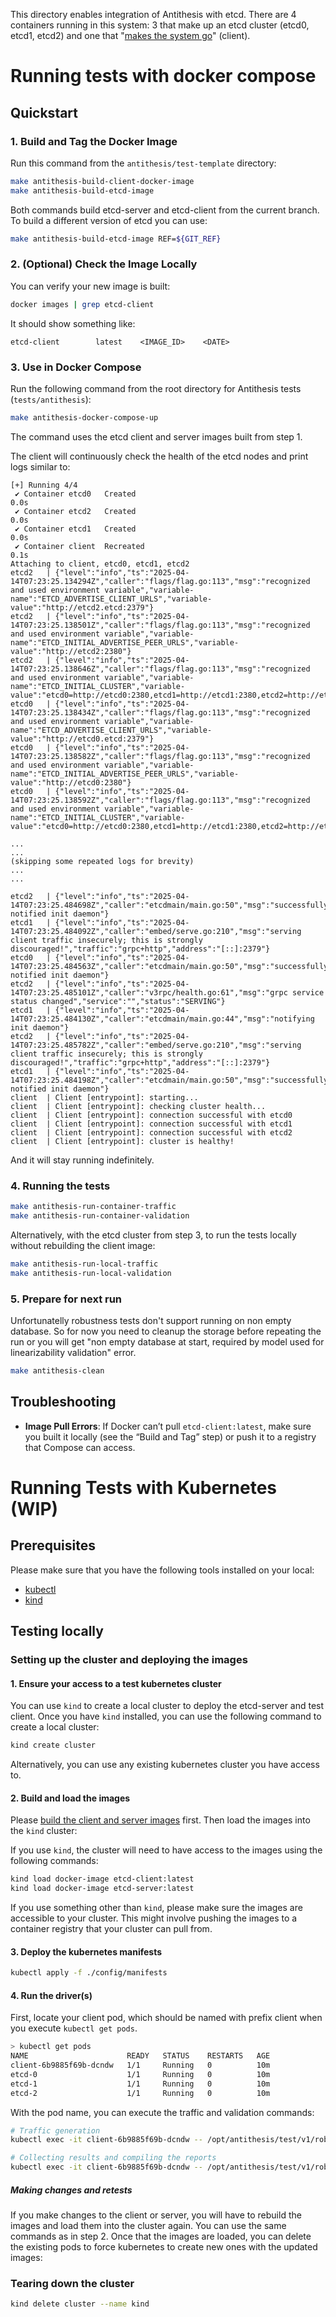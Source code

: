 This directory enables integration of Antithesis with etcd. There are 4 containers running in this system: 3 that make up an etcd cluster (etcd0, etcd1, etcd2) and one that "[makes the system go](https://antithesis.com/docs/getting_started/basic_test_hookup/)" (client).

# Running tests with docker compose

## Quickstart

### 1. Build and Tag the Docker Image

Run this command from the `antithesis/test-template` directory:

```bash
make antithesis-build-client-docker-image
make antithesis-build-etcd-image
```

Both commands build etcd-server and etcd-client from the current branch. To build a different version of etcd you can use:

```bash
make antithesis-build-etcd-image REF=${GIT_REF} 
```

### 2. (Optional) Check the Image Locally

You can verify your new image is built:

```bash
docker images | grep etcd-client
```

It should show something like:

```
etcd-client        latest    <IMAGE_ID>    <DATE>
```

### 3. Use in Docker Compose

Run the following command from the root directory for Antithesis tests (`tests/antithesis`):

```bash
make antithesis-docker-compose-up
```

The command uses the etcd client and server images built from step 1.

The client will continuously check the health of the etcd nodes and print logs similar to:

```
[+] Running 4/4
 ✔ Container etcd0   Created                                                                                                                                                 0.0s 
 ✔ Container etcd2   Created                                                                                                                                                 0.0s 
 ✔ Container etcd1   Created                                                                                                                                                 0.0s 
 ✔ Container client  Recreated                                                                                                                                               0.1s 
Attaching to client, etcd0, etcd1, etcd2
etcd2   | {"level":"info","ts":"2025-04-14T07:23:25.134294Z","caller":"flags/flag.go:113","msg":"recognized and used environment variable","variable-name":"ETCD_ADVERTISE_CLIENT_URLS","variable-value":"http://etcd2.etcd:2379"}
etcd2   | {"level":"info","ts":"2025-04-14T07:23:25.138501Z","caller":"flags/flag.go:113","msg":"recognized and used environment variable","variable-name":"ETCD_INITIAL_ADVERTISE_PEER_URLS","variable-value":"http://etcd2:2380"}
etcd2   | {"level":"info","ts":"2025-04-14T07:23:25.138646Z","caller":"flags/flag.go:113","msg":"recognized and used environment variable","variable-name":"ETCD_INITIAL_CLUSTER","variable-value":"etcd0=http://etcd0:2380,etcd1=http://etcd1:2380,etcd2=http://etcd2:2380"}
etcd0   | {"level":"info","ts":"2025-04-14T07:23:25.138434Z","caller":"flags/flag.go:113","msg":"recognized and used environment variable","variable-name":"ETCD_ADVERTISE_CLIENT_URLS","variable-value":"http://etcd0.etcd:2379"}
etcd0   | {"level":"info","ts":"2025-04-14T07:23:25.138582Z","caller":"flags/flag.go:113","msg":"recognized and used environment variable","variable-name":"ETCD_INITIAL_ADVERTISE_PEER_URLS","variable-value":"http://etcd0:2380"}
etcd0   | {"level":"info","ts":"2025-04-14T07:23:25.138592Z","caller":"flags/flag.go:113","msg":"recognized and used environment variable","variable-name":"ETCD_INITIAL_CLUSTER","variable-value":"etcd0=http://etcd0:2380,etcd1=http://etcd1:2380,etcd2=http://etcd2:2380"}

...
...
(skipping some repeated logs for brevity)
...
...

etcd2   | {"level":"info","ts":"2025-04-14T07:23:25.484698Z","caller":"etcdmain/main.go:50","msg":"successfully notified init daemon"}
etcd1   | {"level":"info","ts":"2025-04-14T07:23:25.484092Z","caller":"embed/serve.go:210","msg":"serving client traffic insecurely; this is strongly discouraged!","traffic":"grpc+http","address":"[::]:2379"}
etcd0   | {"level":"info","ts":"2025-04-14T07:23:25.484563Z","caller":"etcdmain/main.go:50","msg":"successfully notified init daemon"}
etcd2   | {"level":"info","ts":"2025-04-14T07:23:25.485101Z","caller":"v3rpc/health.go:61","msg":"grpc service status changed","service":"","status":"SERVING"}
etcd1   | {"level":"info","ts":"2025-04-14T07:23:25.484130Z","caller":"etcdmain/main.go:44","msg":"notifying init daemon"}
etcd2   | {"level":"info","ts":"2025-04-14T07:23:25.485782Z","caller":"embed/serve.go:210","msg":"serving client traffic insecurely; this is strongly discouraged!","traffic":"grpc+http","address":"[::]:2379"}
etcd1   | {"level":"info","ts":"2025-04-14T07:23:25.484198Z","caller":"etcdmain/main.go:50","msg":"successfully notified init daemon"}
client  | Client [entrypoint]: starting...
client  | Client [entrypoint]: checking cluster health...
client  | Client [entrypoint]: connection successful with etcd0
client  | Client [entrypoint]: connection successful with etcd1
client  | Client [entrypoint]: connection successful with etcd2
client  | Client [entrypoint]: cluster is healthy!
```

And it will stay running indefinitely.

### 4. Running the tests

```bash
make antithesis-run-container-traffic
make antithesis-run-container-validation
```

Alternatively, with the etcd cluster from step 3, to run the tests locally without rebuilding the client image:

```bash
make antithesis-run-local-traffic
make antithesis-run-local-validation
```

### 5. Prepare for next run

Unfortunatelly robustness tests don't support running on non empty database.
So for now you need to cleanup the storage before repeating the run or you will get "non empty database at start, required by model used for linearizability validation" error.

```bash
make antithesis-clean
```

## Troubleshooting

- **Image Pull Errors**: If Docker can’t pull `etcd-client:latest`, make sure you built it locally (see the “Build and Tag” step) or push it to a registry that Compose can access.

# Running Tests with Kubernetes (WIP)

## Prerequisites

Please make sure that you have the following tools installed on your local:

- [kubectl](https://kubernetes.io/docs/tasks/tools/#kubectl)
- [kind](https://kind.sigs.k8s.io/docs/user/quick-start#installation)

## Testing locally

### Setting up the cluster and deploying the images

#### 1. Ensure your access to a test kubernetes cluster

You can use `kind` to create a local cluster to deploy the etcd-server and test client.  Once you have `kind` installed, you can use the following command to create a local cluster:

```bash
kind create cluster
```

Alternatively, you can use any existing kubernetes cluster you have access to.

#### 2. Build and load the images

Please [build the client and server images](#1-build-and-tag-the-docker-image) first. Then load the images into the `kind` cluster:

If you use `kind`, the cluster will need to have access to the images using the following commands:

```bash
kind load docker-image etcd-client:latest
kind load docker-image etcd-server:latest
```

If you use something other than `kind`, please make sure the images are accessible to your cluster. This might involve pushing the images to a container registry that your cluster can pull from.

#### 3. Deploy the kubernetes manifests

```bash
kubectl apply -f ./config/manifests
```

#### 4. Run the driver(s)

First, locate your client pod, which should be named with prefix client when you execute `kubectl get pods`.

```bash
> kubectl get pods
NAME                      READY   STATUS    RESTARTS   AGE
client-6b9885f69b-dcndw   1/1     Running   0          10m
etcd-0                    1/1     Running   0          10m
etcd-1                    1/1     Running   0          10m
etcd-2                    1/1     Running   0          10m
```

With the pod name, you can execute the traffic and validation commands:

```bash
# Traffic generation
kubectl exec -it client-6b9885f69b-dcndw -- /opt/antithesis/test/v1/robustness/single_driver_traffic

# Collecting results and compiling the reports
kubectl exec -it client-6b9885f69b-dcndw -- /opt/antithesis/test/v1/robustness/finally_validation
```

##### Making changes and retests

If you make changes to the client or server, you will have to rebuild the images and load them into the cluster again. You can use the same commands as in step 2. Once that the images are loaded, you can delete the existing pods to force kubernetes to create new ones with the updated images:

### Tearing down the cluster

```bash
kind delete cluster --name kind
```
